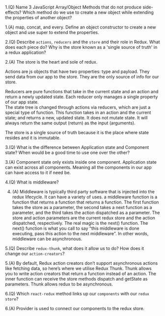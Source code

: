 1.(Q)  Name 3 JavaScript Array/Object Methods that do not produce side-effects? Which method do we use to create a new object while extending the properties of another object?

1.(A) map, concat, and every. Define an object constructor to create a new object and use super to extend the properties. 

2.(Q)  Describe `actions`, `reducers` and the `store` and their role in Redux. What does each piece do? Why is the store known as a 'single source of truth' in a redux application?

2.(A) The store is the heart and sole of redux.

Actions are js objects that have two properties: type and payload. They send data from our app to the store. They are the only source of info for our store.

Reducers are pure functions that take in the current state and an action and return a newly updated state. Each reducer only manages a single property of our app state.  
The state tree is changed through actions via reducers, which are just a special type of function.  This function takes in an action and the current state; and returns a new, updated state. 
It does not mutate state. It will always return the same output (return) as the input (arguments). 

The store is a single source of truth because it is the place where state resides and it is immutable. 

3.(Q)  What is the difference between Application state and Component state? When would be a good time to use one over the other?

3.(A) Component state only exists inside one component. Application state can exist across all components. Meaning all the components in our app can have access to it if need be.

4.(Q)  What is middleware?

4. (A) Middleware is typically third party software that is injected into the redux lifecycle. It can have a variety of uses. a middleware function is a function that returns a function that returns a function. 
The first function takes the store as a parameter, the second takes a next function as a parameter, and the third takes the action dispatched as a parameter. 
The store and action parameters are the current redux store and the action dispatched, respectively. The real magic is the next() function. 
The next() function is what you call to say "this middleware is done executing, pass this action to the next middleware". In other words, middleware can be asynchronous.

5.(Q)  Describe `redux-thunk`, what does it allow us to do? How does it change our `action-creators`?

5.(A) By default, Redux action creators don’t support asynchronous actions like fetching data, so here’s where we utilise Redux Thunk. Thunk allows you to write action creators that return a function instead of an action. 
The inner function can receive the store methods dispatch and getState as parameters. Thunk allows redux to be asynchronous. 

6.(Q)  Which `react-redux` method links up our `components` with our `redux store`?

6.(A) Provider is used to connect our components to the redux store.